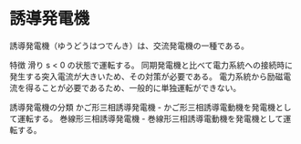 # 誘導発電機

誘導発電機（ゆうどうはつでんき）は、交流発電機の一種である。

特徴
滑り s < 0 の状態で運転する。
同期発電機と比べて電力系統への接続時に発生する突入電流が大きいため、その対策が必要である。
電力系統から励磁電流を得ることが必要であるため、一般的に単独運転ができない。

誘導発電機の分類
かご形三相誘導発電機 - かご形三相誘導電動機を発電機として運転する。
巻線形三相誘導発電機 - 巻線形三相誘導電動機を発電機として運転する。